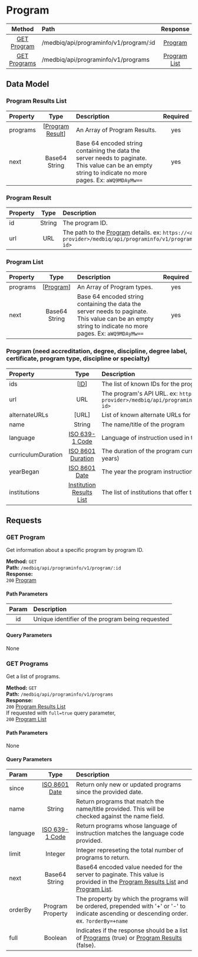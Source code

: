 # Program
|     Method                      |       Path                                  |         Response                    |
|    :------:                     |       :--                                   |       :----------:                  |
|  [GET Program](#get-program)    |    /medbiq/api/programinfo/v1/program/:id   |      [Program](#program-1)          |  
|  [GET Programs](#get-programs)  |      /medbiq/api/programinfo/v1/programs    |    [Program List](#program-list)    |  


## Data Model

### Program Results List
|   Property  |                    Type                 |              Description                         | Required |
|   :------   |                    :--:                 |              :----------                         |  :--:    |
|   programs  |  \[[Program Result](#program-result)\]  |        An Array of Program Results.              |   yes    |
|     next    |      Base64 String                      | Base 64 encoded string containing the data the server needs to paginate. This value can be an empty string to indicate no more pages. Ex: `aWQ9MDAyMw==`  |   yes   |


### Program Result
|      Property      |           Type             |                     Description                      |   Required   |
|      :------       |           :--:             |                     :----------                      |     :--:     |
|         id         |          String            |                   The program ID.                    |     yes      |
|        url         |           URL              |    The path to the [Program](#program-1) details.  ex: `https://<api provider>/medbiq/api/programinfo/v1/program/<program id>`    |     yes      |


### Program List
|   Property  |         Type                 |                        Description                         | Required |
|   :------   |         :--:                 |                        :----------                         |  :--:    |
|   programs  |  \[[Program](#program-1)\]   |                  An Array of Program types.                |   yes    |
|     next    |      Base64 String           | Base 64 encoded string containing the data the server needs to paginate. This value can be an empty string to indicate no more pages. Ex: `aWQ9MDAyMw==`  |   yes   |

### Program (need accreditation, degree, discipline, degree label, certificate, program type, discipline or specialty)
|      Property      |           Type             |                     Description                      |   Required   |
|      :------       |           :--:             |                     :----------                      |     :--:     |
|        ids         |           \[[ID](https://github.com/medbiq/medbiq/blob/master/api/programinfo/v1/institution/institution.md#id)\]             |       The list of known IDs for the program.        |     yes      |
|        url         |            URL             |   The program's API URL. ex: `https://<api provider>/medbiq/api/programinfo/v1/program/<program id>`  |  yes |
|  alternateURLs     |           [URL]            |    List of known alternate URLs for the program.     |      no      |
|       name         |           String           |            The name/title of the program             |     yes      |
|    language        | [ISO 639-1 Code](https://www.loc.gov/standards/iso639-2/php/code_list.php)  |     Language of instruction used in the program. | no |
| curriculumDuration | [ISO 8601 Duration](https://en.wikipedia.org/wiki/ISO_8601) |  The duration of the program curriculum. ex: `P4Y` (4 years)  |  no  |
|     yearBegan      | [ISO 8601 Date](https://en.wikipedia.org/wiki/ISO_8601) |  The year the program instruction began. ex: `2002`  |  no  |
|     institutions        | [Institution Results List](https://github.com/medbiq/medbiq/blob/master/api/programinfo/v1/institution/institution.md#institution-results-list) |  The list of institutions that offer this program.  |  yes   |

## Requests
### GET Program
Get information about a specific program by program ID.  
  
__Method:__  `GET`  
__Path:__ `/medbiq/api/programinfo/v1/program/:id`  
__Response:__   
`200` [Program](#program-1)  

#### Path Parameters
|   Param    |           Description                                                      |
|   :---:    |          :------------                                                     |
|    id      |      Unique identifier of the program being requested                      |

#### Query Parameters
None


### GET Programs
Get a list of programs.  
  
__Method:__  `GET`  
__Path:__ `/medbiq/api/programinfo/v1/programs`  
__Response:__   
`200` [Program Results List](#program-results-list)  
If requested with `full=true` query parameter,  
`200` [Program List](#program-list)  

#### Path Parameters
None

#### Query Parameters
| Param    |   Type   |  Description    |
| :---     |   :--:   | :------------   |
| since    | [ISO 8601 Date](https://en.wikipedia.org/wiki/ISO_8601) |  Return only new or updated programs since the provided date.  | 
| name     |  String  |  Return programs that match the name/title provided. This will be checked against the name field. |
| language | [ISO 639-1 Code](https://www.loc.gov/standards/iso639-2/php/code_list.php) |  Return programs whose language of instruction matches the language code provided. |
| limit    |  Integer |  Integer represeting the total number of programs to return. |
| next     |  Base64 String  |   Base64 encoded value needed for the server to paginate. This value is provided in the [Program Results List](#program-results-list) and [Program List](#program-list).  |
| orderBy  |  Program Property  |  The property by which the programs will be ordered, prepended with '+' or '-' to indicate ascending or descending order. ex. `?orderBy=+name`  |
| full     |  Boolean |  Indicates if the response should be a list of [Programs](#program-1) (true) or [Program Results](#program-result) (false). |
